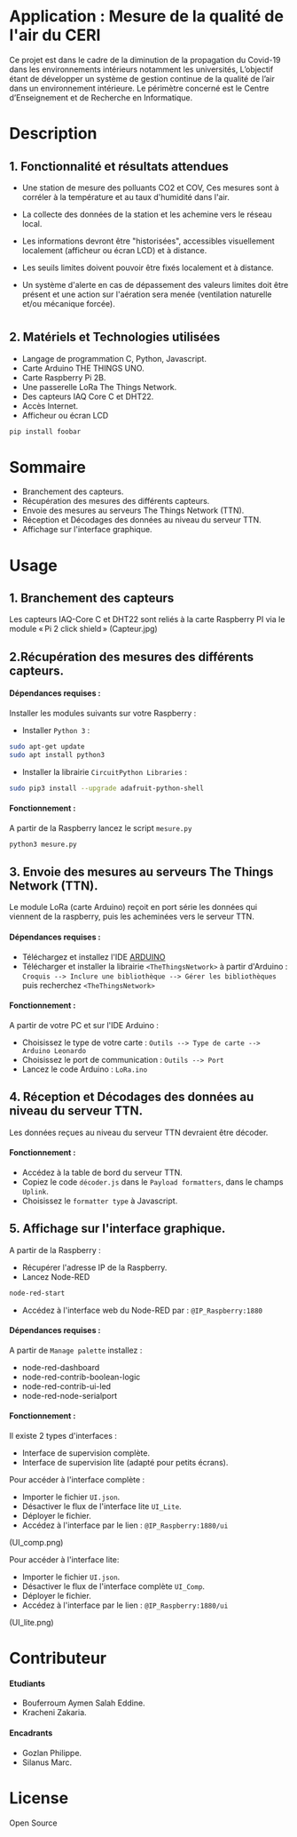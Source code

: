 # Application : Mesure de la qualité de l'air du CERI
Ce projet est dans le cadre de la diminution de la propagation du Covid-19 dans les environnements intérieurs notamment les universités, L’objectif étant de développer un système de gestion continue de la qualité de l’air dans un environnement intérieure. Le périmètre concerné est le Centre d’Enseignement et de Recherche en Informatique. 


# Description
## 1. Fonctionnalité et résultats attendues
- Une station de mesure des polluants CO2 et COV, Ces mesures sont à corréler à la température et au taux d'humidité dans l'air. 

- La collecte des données de la station et les achemine vers le réseau local. 

- Les informations devront être "historisées", accessibles visuellement localement (afficheur ou écran LCD) et à distance. 

- Les seuils limites doivent pouvoir être fixés localement et à distance. 

- Un système d'alerte en cas de dépassement des valeurs limites doit être présent et une action sur l'aération sera menée (ventilation naturelle et/ou mécanique forcée).
#
## 2. Matériels et Technologies utilisées
- Langage de programmation C, Python, Javascript.
- Carte Arduino THE THINGS UNO. 
- Carte Raspberry Pi 2B. 
- Une passerelle LoRa The Things Network. 
- Des capteurs IAQ Core C et DHT22. 
- Accès Internet. 
- Afficheur ou écran LCD


```bash
pip install foobar
```
# Sommaire
- Branchement des capteurs. 
- Récupération des mesures des différents capteurs.
- Envoie des mesures au serveurs The Things Network (TTN).
- Réception et Décodages des données au niveau du serveur TTN.
- Affichage sur l'interface graphique.
# Usage
## 1. Branchement des capteurs
Les capteurs IAQ-Core C et DHT22 sont reliés à la carte Raspberry PI via le module « Pi 2 click shield »
(Capteur.jpg)

## 2.Récupération des mesures des différents capteurs.
#### Dépendances requises :
Installer les modules suivants sur votre Raspberry :
- Installer ```Python 3``` :
```bash 
sudo apt-get update 
sudo apt install python3
```
- Installer la librairie ```CircuitPython Libraries``` :
```bash 
sudo pip3 install --upgrade adafruit-python-shell
```
#### Fonctionnement :
A partir de la Raspberry lancez le script ```mesure.py```
```bash 
python3 mesure.py
```
## 3. Envoie des mesures au serveurs The Things Network (TTN).
Le module LoRa (carte Arduino) reçoit en port série les données qui viennent de la raspberry, puis les acheminées vers le serveur TTN.
#### Dépendances requises :
- Téléchargez et installez l'IDE [ARDUINO](https://www.arduino.cc/en/software)
- Télécharger et installer la librairie ```<TheThingsNetwork>``` à partir d'Arduino :
```Croquis --> Inclure une bibliothèque --> Gérer les bibliothèques``` puis recherchez ```<TheThingsNetwork>```
#### Fonctionnement :
A partir de votre PC et sur l'IDE Arduino :
- Choisissez le type de votre carte : ```Outils --> Type de carte --> Arduino Leonardo```
- Choisissez le port de communication : ```Outils --> Port```
- Lancez le code Arduino :  ```LoRa.ino```
## 4. Réception et Décodages des données au niveau du serveur TTN.
Les données reçues au niveau du serveur TTN devraient être décoder.
#### Fonctionnement :
- Accédez à la table de bord du serveur TTN.
- Copiez le code ```décoder.js``` dans le ```Payload formatters```, dans le champs ```Uplink```.
- Choisissez le ```formatter type``` à Javascript. 

## 5. Affichage sur l'interface graphique.
A partir de la Raspberry :
- Récupérer l'adresse IP de la Raspberry.
- Lancez Node-RED 
```bash
node-red-start
```
- Accédez à l'interface web du Node-RED par : ```@IP_Raspberry:1880```
#### Dépendances requises :
A partir de ```Manage palette``` installez :
- node-red-dashboard
- node-red-contrib-boolean-logic
- node-red-contrib-ui-led
- node-red-node-serialport
#### Fonctionnement :
Il existe 2 types d'interfaces :
- Interface de supervision complète.
- Interface de supervision lite (adapté pour petits écrans).

Pour accéder à l'interface complète :
- Importer le fichier ```UI.json```.
- Désactiver le flux de l'interface lite ```UI_Lite```.
- Déployer le fichier.
- Accédez à l'interface par le lien : ```@IP_Raspberry:1880/ui```


(UI_comp.png)

Pour accéder à l'interface lite:
- Importer le fichier ```UI.json```.
- Désactiver le flux de l'interface complète ```UI_Comp```.
- Déployer le fichier.
- Accédez à l'interface par le lien : ```@IP_Raspberry:1880/ui```


(UI_lite.png)


# Contributeur
#### Etudiants
- Bouferroum Aymen Salah Eddine.
- Kracheni Zakaria.
#### Encadrants
- Gozlan Philippe.
- Silanus Marc.

# License
Open Source

